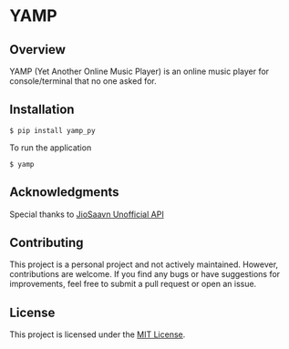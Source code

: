 # YAMP

## Overview

YAMP (Yet Another Online Music Player) is an online music player for console/terminal that no one asked for.

## Installation

```
$ pip install yamp_py
```
To run the application
```
$ yamp
```
## Acknowledgments

Special thanks to [JioSaavn Unofficial API](https://saavn.dev/)

## Contributing

This project is a personal project and not actively maintained. However, contributions are welcome. If you find any bugs or have suggestions for improvements, feel free to submit a pull request or open an issue.

## License

This project is licensed under the [MIT License](LICENSE).